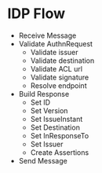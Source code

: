 IDP Flow
========

 * Receive Message
 * Validate AuthnRequest
   * Validate issuer
   * Validate destination
   * Validate ACL url
   * Validate signature
   * Resolve endpoint
 * Build Response
   * Set ID
   * Set Version
   * Set IssueInstant
   * Set Destination
   * Set InResponseTo
   * Set Issuer
   * Create Assertions
 * Send Message
